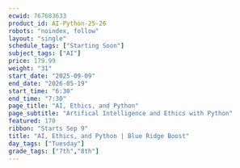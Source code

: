 ```yaml
---
ecwid: 767683633
product_id: AI-Python-25-26
robots: "noindex, follow"
layout: "single"
schedule_tags: ["Starting Soon"]
subject_tags: ["AI"]
price: 179.99
weight: "31"
start_date: "2025-09-09"
end_date: "2026-05-19"
start_time: "6:30"
end_time: "7:30"
page_title: "AI, Ethics, and Python"
page_subtitle: "Artifical Intelligence and Ethics with Python"
featured: 170
ribbon: "Starts Sep 9"
title: "AI, Ethics, and Python | Blue Ridge Boost"
day_tags: ["Tuesday"]
grade_tags: ["7th","8th"]
---
```

